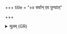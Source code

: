 +++
title = "०४ सर्वान् एव पुण्यांल्"

+++
<details><summary>मूलम् (GR)</summary>

सर्वान् एव पुण्यांल् लोकान् अव रुन्धे सर्वाश् च देवता  
य एवं विद्वान् अनडुहो व्रतं बिभर्ति ॥
</details>